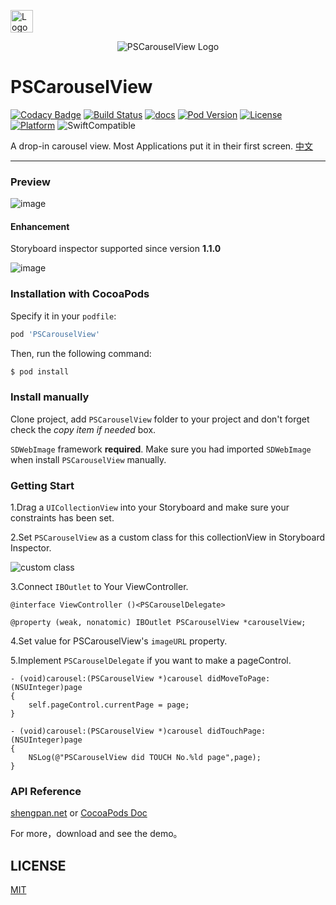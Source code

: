 
<p>
<a href="https://shengpan.net"><img alt="Logo" width="36px" src="https://www.gravatar.com/avatar/8fb2fa79ab3955307b074b65c3efc992">
</p></a>
<p align="center">
    <img alt="PSCarouselView Logo" src="https://raw.githubusercontent.com/DeveloperPans/PSCarouselView/master/logo.png">
</p>


# PSCarouselView 

[![Codacy Badge](https://api.codacy.com/project/badge/Grade/cf2dd4cfa809491e9513a69d538157c4)](https://app.codacy.com/app/DeveloperPans/PSCarouselView?utm_source=github.com&utm_medium=referral&utm_content=DeveloperPans/PSCarouselView&utm_campaign=Badge_Grade_Dashboard)
[![Build Status][status]][travis]
[![docs][docs]][CocoaPods]
[![Pod Version][version]][CocoaPods]
[![License][license]][CocoaPods]
[![Platform][platform]][CocoaPods]
![SwiftCompatible][SwiftCompatible]

A drop-in carousel view. Most Applications put it in their first screen. [中文](https://github.com/DeveloperPans/PSCarouselView/blob/master/README_CN.md)

---

### Preview 
![image](https://raw.githubusercontent.com/DeveloperPans/PSCarouselView/master/PSCarouselView.gif)

#### **Enhancement**

Storyboard inspector supported since version **1.1.0**

![image](https://raw.githubusercontent.com/DeveloperPans/PSCarouselView/master/Inspector.png)


### Installation with CocoaPods

Specify it in your `podfile`:

```ruby
pod 'PSCarouselView'
```

Then, run the following command:

```bash
$ pod install
```

### Install manually

Clone project, add `PSCarouselView` folder to your project and don't forget check the *copy item if needed* box. 

`SDWebImage` framework **required**. Make sure you had imported `SDWebImage` when install `PSCarouselView` manually. 

### Getting Start

1.Drag a `UICollectionView` into your Storyboard and make sure your constraints has been set.

2.Set `PSCarouselView` as a custom class for this collectionView in Storyboard Inspector.

![custom class](https://raw.githubusercontent.com/DeveloperPans/PSCarouselView/master/customclass.png)

3.Connect `IBOutlet` to Your ViewController.
    
```objc
@interface ViewController ()<PSCarouselDelegate>

@property (weak, nonatomic) IBOutlet PSCarouselView *carouselView;
```

4.Set value for PSCarouselView's `imageURL` property.

5.Implement `PSCarouselDelegate` if you want to make a pageControl.

```objc
- (void)carousel:(PSCarouselView *)carousel didMoveToPage:(NSUInteger)page
{
    self.pageControl.currentPage = page;
}

- (void)carousel:(PSCarouselView *)carousel didTouchPage:(NSUInteger)page
{
    NSLog(@"PSCarouselView did TOUCH No.%ld page",page);
}
```

### API Reference

[shengpan.net](http://doc.shengpan.net/Classes/PSCarouselView.html) or [CocoaPods Doc](http://cocoadocs.org/docsets/PSCarouselView/1.3.0)

For more，download and see the demo。

## LICENSE

[MIT](https://zh.wikipedia.org/wiki/MIT%E8%A8%B1%E5%8F%AF%E8%AD%89)

[CocoaPods]: http://cocoapods.org/pods/PSCarouselView

[travis]: (https://travis-ci.org/DeveloperPans/PSCarouselView)

[docs]: https://img.shields.io/cocoapods/metrics/doc-percent/PSCarouselView.svg

[version]: https://img.shields.io/cocoapods/v/PSCarouselView.svg?style=flat

[status]: https://travis-ci.org/DeveloperPans/PSCarouselView.svg?branch=master

[license]: https://img.shields.io/cocoapods/l/PSCarouselView.svg?style=flat

[platform]: https://img.shields.io/cocoapods/p/PSCarouselView.svg?style=flat

[SwiftCompatible]: https://img.shields.io/badge/Swift-compatible-orange.svg

[blog]: http://shengpan.net


